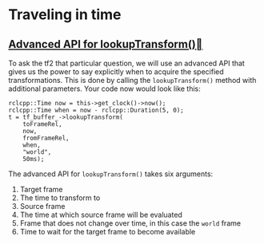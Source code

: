 # Traveling in time

## [Advanced API for lookupTransform()](http://docs.ros.org/en/humble/Tutorials/Intermediate/Tf2/Time-Travel-With-Tf2-Cpp.html#id3)[](http://docs.ros.org/en/humble/Tutorials/Intermediate/Tf2/Time-Travel-With-Tf2-Cpp.html#advanced-api-for-lookuptransform)

To ask the tf2 that particular question, we will use an advanced API  that gives us the power to say explicitly when to acquire the specified  transformations. This is done by calling the `lookupTransform()` method with additional parameters. Your code now would look like this:

```
rclcpp::Time now = this->get_clock()->now();
rclcpp::Time when = now - rclcpp::Duration(5, 0);
t = tf_buffer_->lookupTransform(
    toFrameRel,
    now,
    fromFrameRel,
    when,
    "world",
    50ms);
```

The advanced API for `lookupTransform()` takes six arguments:

1. Target frame
2. The time to transform to
3. Source frame
4. The time at which source frame will be evaluated
5. Frame that does not change over time, in this case the `world` frame
6. Time to wait for the target frame to become available
